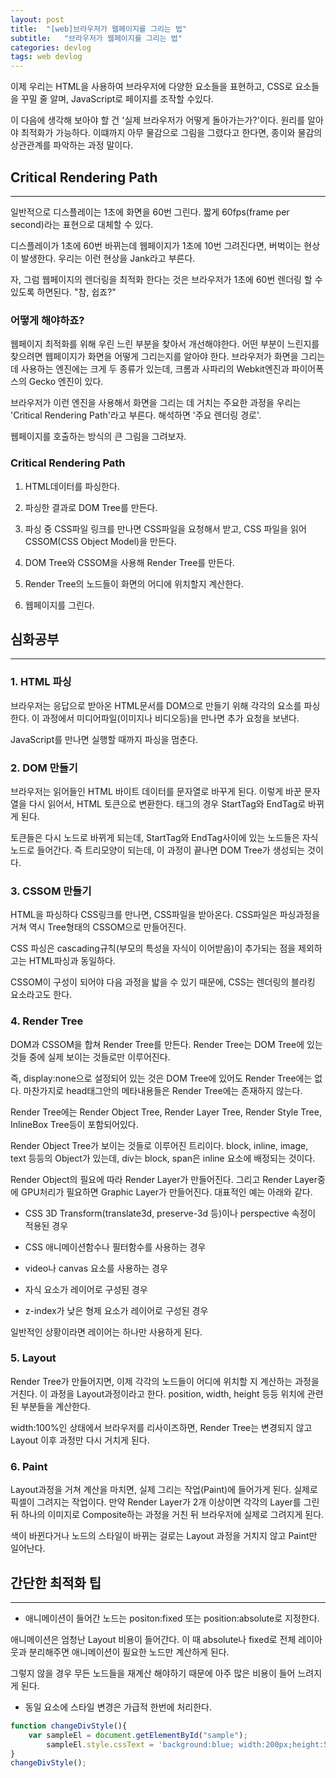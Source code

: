 ```yaml
---
layout: post
title:  "[web]브라우저가 웹페이지를 그리는 법"
subtitle:   "브라우저가 웹페이지를 그리는 법"
categories: devlog
tags: web devlog
---
```


이제 우리는 HTML을 사용하여 브라우저에 다양한 요소들을 표현하고, CSS로 요소들을 꾸밀 줄 알며,  JavaScript로 페이지를 조작할 수있다.

이 다음에 생각해 보아야 할 건 '실제 브라우저가 어떻게 돌아가는가?'이다. 원리를 알아야 최적화가 가능하다. 이떄까지 아무 물감으로 그림을 그렸다고 한다면, 종이와 물감의 상관관계를 파악하는 과정 말이다.

## Critical Rendering Path

---

일반적으로 디스플레이는 1초에 화면을 60번 그린다. 짧게 60fps(frame per second)라는 표현으로 대체할 수 있다.

디스플레이가 1초에 60번 바뀌는데 웹페이지가 1초에 10번 그려진다면, 버벅이는 현상이 발생한다. 우리는 이런 현상을 Jank라고 부른다.

자, 그럼 웹페이지의 렌더링을 최적화 한다는 것은 브라우저가 1초에 60번 렌더링 할 수 있도록 하면된다. "참, 쉽죠?"

### 어떻게 해야하죠?

웹페이지 최적화를 위해 우린 느린 부분을 찾아서 개선해야한다. 어떤 부분이 느린지를 찾으려면 웹페이지가 화면을 어떻게 그리는지를 알아야 한다. 브라우저가 화면을 그리는데 사용하는 엔진에는 크게 두 종류가 있는데, 크롬과 사파리의 Webkit엔진과 파이어폭스의 Gecko 엔진이 있다.

브라우저가 이런 엔진을 사용해서 화면을 그리는 데 거치는 주요한 과정을 우리는 'Critical Rendering Path'라고 부른다. 해석하면 '주요 렌더링 경로'.

웹페이지를 호출하는 방식의 큰 그림을 그려보자.

### Critical Rendering Path

1. HTML데이터를 파싱한다.

2. 파싱한 결과로 DOM Tree를 만든다.

3. 파싱 중 CSS파일 링크를 만나면 CSS파일을 요청해서 받고, CSS 파일을 읽어 CSSOM(CSS Object Model)을 만든다.

4. DOM Tree와 CSSOM을 사용해 Render Tree를 만든다.

5. Render Tree의 노드들이 화면의 어디에 위치할지 계산한다.

6. 웹페이지를 그린다.

## 심화공부

---

### 1. HTML 파싱

브라우저는 응답으로 받아온 HTML문서를 DOM으로 만들기 위해 각각의 요소를 파싱한다. 이 과정에서 미디어파일(이미지나 비디오등)을 만나면 추가 요청을 보낸다.

JavaScript를 만나면 실행할 때까지 파싱을 멈춘다.

### 2. DOM 만들기

브라우저는 읽어들인 HTML 바이트 데이터를 문자열로 바꾸게 된다. 이렇게 바꾼 문자열을 다시 읽어서, HTML 토큰으로 변환한다. 태그의 경우 StartTag와 EndTag로 바뀌게 된다.

토큰들은 다시 노드로 바뀌게 되는데, StartTag와 EndTag사이에 있는 노드들은 자식노드로 들어간다. 즉 트리모양이 되는데, 이 과정이 끝나면 DOM Tree가 생성되는 것이다.

### 3. CSSOM 만들기

HTML을 파싱하다 CSS링크를 만나면, CSS파일을 받아온다. CSS파일은 파싱과정을 거쳐 역시 Tree형태의 CSSOM으로 만들어진다.

CSS 파싱은 cascading규칙(부모의 특성을 자식이 이어받음)이 추가되는 점을 제외하고는 HTML파싱과 동일하다.

CSSOM이 구성이 되어야 다음 과정을 밟을 수 있기 때문에, CSS는 렌더링의 블라킹 요소라고도 한다.

### 4. Render Tree

DOM과 CSSOM을 합쳐 Render Tree를 만든다. Render Tree는 DOM Tree에 있는 것들 중에 실제 보이는 것들로만 이루어진다.

즉, display:none으로 설정되어 있는 것은 DOM Tree에 있어도 Render Tree에는 없다. 마찬가지로 head태그안의 메타내용들은 Render Tree에는 존재하지 않는다.

Render Tree에는 Render Object Tree, Render Layer Tree, Render Style Tree, InlineBox Tree등이 포함되어있다.

Render Object Tree가 보이는 것들로 이루어진 트리이다. block, inline, image, text 등등의 Object가 있는데, div는 block, span은 inline 요소에 배정되는 것이다.

<script async src="//pagead2.googlesyndication.com/pagead/js/adsbygoogle.js"></script>
<ins class="adsbygoogle"
     style="display:block; text-align:center;"
     data-ad-format="fluid"
     data-ad-layout="in-article"
     data-ad-client="ca-pub-1778623499634593"
     data-ad-slot="3873336698"></ins>
<script>
     (adsbygoogle = window.adsbygoogle || []).push({});
</script>

Render Object의 필요에 따라 Render Layer가 만들어진다. 그리고 Render Layer중에 GPU처리가 필요하면 Graphic Layer가 만들어진다. 대표적인 예는 아래와 같다.

- CSS 3D Transform(translate3d, preserve-3d 등)이나 perspective 속정이 적용된 경우

- CSS 애니메이션함수나 필터함수를 사용하는 경우

- video나 canvas 요소를 사용하는 경우

- 자식 요소가 레이어로 구성된 경우

- z-index가 낮은 형제 요소가 레이어로 구성된 경우

일반적인 상황이라면 레이어는 하나만 사용하게 된다.

### 5. Layout

Render Tree가 만들어지면, 이제 각각의 노드들이 어디에 위치할 지 계산하는 과정을 거친다. 이 과정을 Layout과정이라고 한다. position, width, height 등등 위치에 관련된 부분들을 계산한다.

width:100%인 상태에서 브라우저를 리사이즈하면, Render Tree는 변경되지 않고 Layout 이후 과정만 다시 거치게 된다.

### 6. Paint

Layout과정을 거쳐 계산을 마치면, 실제 그리는 작업(Paint)에 들어가게 된다. 실제로 픽셀이 그려지는 작업이다. 만약 Render Layer가 2개 이상이면 각각의 Layer를 그린 뒤 하나의 이미지로 Composite하는 과정을 거친 뒤 브라우저에 실제로 그려지게 된다.

색이 바뀐다거나 노드의 스타일이 바뀌는 걸로는 Layout 과정을 거치지 않고 Paint만 일어난다.

## 간단한 최적화 팁

---

- 애니메이션이 들어간 노드는 positon:fixed 또는 position:absolute로 지정한다.

애니메이션은 엄청난 Layout 비용이 들어간다. 이 때 absolute나 fixed로 전체 레이아웃과 분리해주면 애니메이션이 필요한 노드만 계산하게 된다.

그렇지 않을 경우 무든 노드들을 재계산 해야하기 때문에 아주 많은 비용이 들어 느려지게 된다.

- 동일 요소에 스타일 변경은 가급적 한번에 처리한다.

```js
function changeDivStyle(){
    var sampleEl = document.getElementById("sample");
        sampleEl.style.cssText = 'background:blue; width:200px;height:50px;';
}
changeDivStyle();
```
